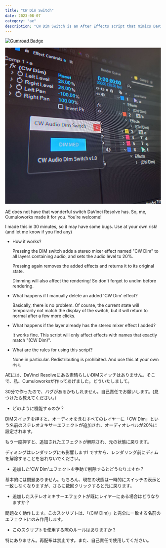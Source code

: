 ```yaml
---
title: "CW Dim Switch"
date: 2023-08-07
category: "ae"
description: "CW Dim Switch is an After Effects script that mimics DaVinci Resolve's dim switch functionality. It allows users to quickly lower the audio levels of all layers containing audio to 20% with a single click, and revert back to the original levels just as easily."
---
```


[![Gumroad Badge](https://img.shields.io/badge/Gumroad-FF90E8?logo=gumroad&logoColor=fff&style=for-the-badge)](https://cumuloworks.gumroad.com/l/cwdimswitch)

![](./cwdimswitch/l74bs07in4wxglx2sehcht4lao2d.jpg)

AE does not have that wonderful switch DaVinci Resolve has. So, me, Cumuloworks made it for you. You're welcome!

I made this in 30 minutes, so it may have some bugs. Use at your own risk! (and let me know if you find any)

* How it works?

    Pressing the DIM switch adds a stereo mixer effect named "CW Dim" to all layers containing audio, and sets the audio level to 20%.

    Pressing again removes the added effects and returns it to its original state.

    Dimming will also affect the rendering! So don't forget to undim before rendering.

* What happens if I manually delete an added 'CW Dim' effect?

    Basically, there is no problem. Of course, the current state will temporarily not match the display of the switch, but it will return to normal after a few more clicks.

* What happens if the layer already has the stereo mixer effect I added?

    It works fine. This script will only affect effects with names that exactly match "(CW Dim)".

* What are the rules for using this script?

    None in particular. Redistributing is prohibited. And use this at your own risk.

AEには、DaVinci Resolveにある素晴らしいDIMスイッチはありません。そこで、私、Cumuloworksが作ってあげました。どういたしまして。

30分で作ったので、バグがあるかもしれません。自己責任でお願いします。(見つけたら教えてください。）

* どのように機能するのか？

DIMスイッチを押すと、オーディオを含むすべてのレイヤーに「CW Dim」という名前のステレオミキサーエフェクトが追加され、オーディオレベルが20%に設定されます。

もう一度押すと、追加されたエフェクトが解除され、元の状態に戻ります。

ディミングはレンダリングにも影響します! ですから、レンダリング前にディムを解除することを忘れないでください。

* 追加した'CW Dim'エフェクトを手動で削除するとどうなりますか？

基本的には問題ありません。もちろん、現在の状態は一時的にスイッチの表示と一致しなくなりますが、さらに数回クリックすると元に戻ります。

* 追加したステレオミキサーエフェクトが既にレイヤーにある場合はどうなりますか？

問題なく動作します。このスクリプトは、「(CW Dim)」と完全に一致する名前のエフェクトにのみ作用します。

* このスクリプトを使用する際のルールはありますか？

特にありません。再配布は禁止です。また、自己責任で使用してください。
